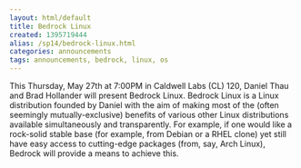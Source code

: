 ```yaml
---
layout: html/default
title: Bedrock Linux
created: 1395719444
alias: /sp14/bedrock-linux.html
categories: announcements
tags: announcements, bedrock, linux, os
---
```

This Thursday, May 27th at 7:00PM in Caldwell Labs (CL) 120, Daniel Thau and Brad Hollander will present Bedrock Linux.   Bedrock Linux is a Linux distribution founded by Daniel with the aim of making most of the (often seemingly mutually-exclusive) benefits of various other Linux distributions available simultaneously and transparently. For example, if one would like a rock-solid stable base (for example, from Debian or a RHEL clone) yet still have easy access to cutting-edge packages (from, say, Arch Linux), Bedrock will provide a means to achieve this.
